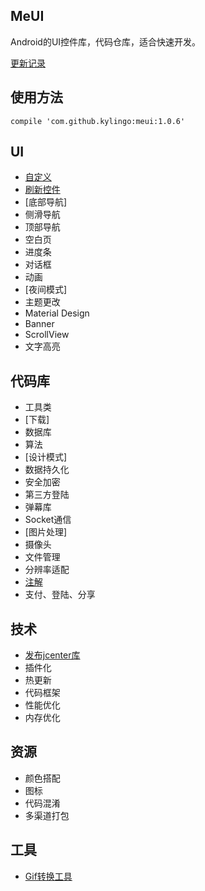 ## MeUI
Android的UI控件库，代码仓库，适合快速开发。

[更新记录](./docs/Release.md)

## 使用方法
`compile 'com.github.kylingo:meui:1.0.6'`

## UI
- [自定义](./docs/custom/)
- [刷新控件](./docs/refresh/Refresh.md)
- [底部导航]
- 侧滑导航
- 顶部导航
- 空白页
- 进度条
- 对话框
- 动画
- [夜间模式]
- 主题更改
- Material Design
- Banner
- ScrollView
- 文字高亮

## 代码库
- 工具类
- [下载]
- 数据库
- 算法
- [设计模式]
- 数据持久化
- 安全加密
- 第三方登陆
- 弹幕库
- Socket通信
- [图片处理]
- 摄像头
- 文件管理
- 分辨率适配
- [注解](./docs/library/Annotation.md)
- 支付、登陆、分享

## 技术
- [发布jcenter库](./docs/library/Bintray.md)
- 插件化
- 热更新
- 代码框架
- 性能优化
- 内存优化

## 资源
- 颜色搭配
- 图标
- 代码混淆
- 多渠道打包

## 工具
- [Gif转换工具](https://ezgif.com)

